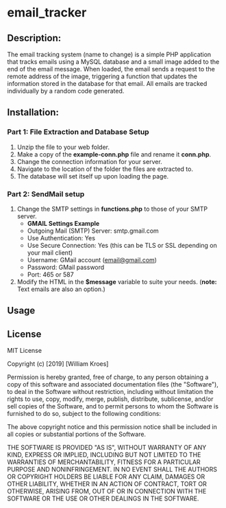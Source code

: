 # email_tracker

## Description:

The email tracking system (name to change) is a simple PHP application that tracks emails using a MySQL database and a small image added to the end of the email message. When loaded, the email sends a request to the remote address of the image, triggering a function that updates the information stored in the database for that email.  All emails are tracked individually by a random code generated. 

## Installation:

### Part 1: File Extraction and Database Setup
1. Unzip the file to your web folder. 
2. Make a copy of the **example-conn.php** file and rename it **conn.php**. 
3. Change the connection information for your server. 
4. Navigate to the location of the folder the files are extracted to. 
5. The database will set itself up upon loading the page. 

### Part 2:  SendMail setup
1. Change the SMTP settings in **functions.php** to those of your SMTP server. 
   * **GMAIL Settings Example**
   * Outgoing Mail (SMTP) Server: smtp.gmail.com
   * Use Authentication: Yes
   * Use Secure Connection: Yes (this can be TLS or SSL depending on your mail client)
   * Username: GMail account (email@gmail.com)
   * Password: GMail password
   * Port: 465 or 587
2. Modify the HTML in the **$message** variable to suite your needs. (**note:** Text emails are also an option.)
   
## Usage

## License 
MIT License

Copyright (c) [2019] [William Kroes]

Permission is hereby granted, free of charge, to any person obtaining a copy
of this software and associated documentation files (the "Software"), to deal
in the Software without restriction, including without limitation the rights
to use, copy, modify, merge, publish, distribute, sublicense, and/or sell
copies of the Software, and to permit persons to whom the Software is
furnished to do so, subject to the following conditions:

The above copyright notice and this permission notice shall be included in all
copies or substantial portions of the Software.

THE SOFTWARE IS PROVIDED "AS IS", WITHOUT WARRANTY OF ANY KIND, EXPRESS OR
IMPLIED, INCLUDING BUT NOT LIMITED TO THE WARRANTIES OF MERCHANTABILITY,
FITNESS FOR A PARTICULAR PURPOSE AND NONINFRINGEMENT. IN NO EVENT SHALL THE
AUTHORS OR COPYRIGHT HOLDERS BE LIABLE FOR ANY CLAIM, DAMAGES OR OTHER
LIABILITY, WHETHER IN AN ACTION OF CONTRACT, TORT OR OTHERWISE, ARISING FROM,
OUT OF OR IN CONNECTION WITH THE SOFTWARE OR THE USE OR OTHER DEALINGS IN THE
SOFTWARE.

